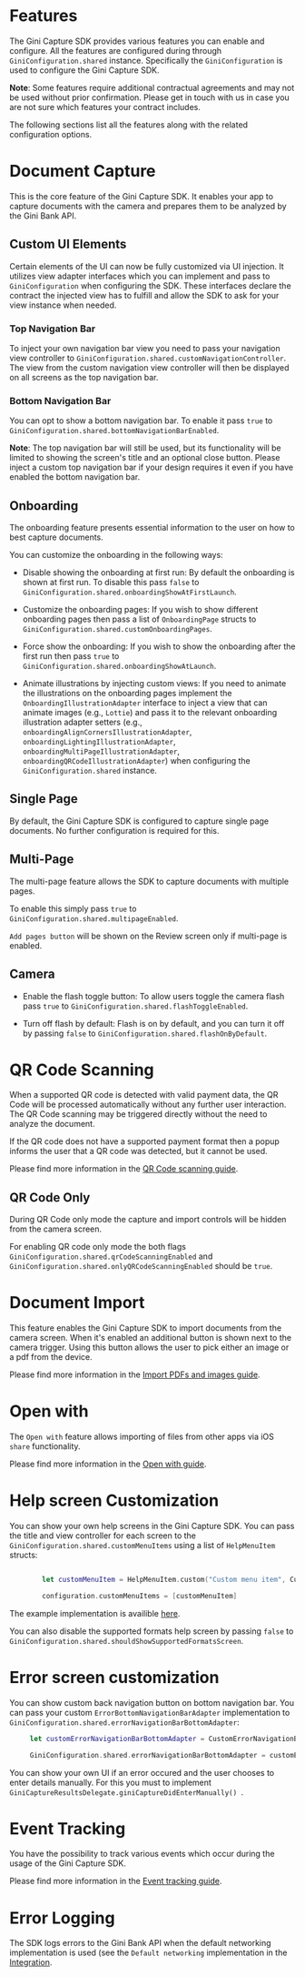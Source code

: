 Features
=========

The Gini Capture SDK provides various features you can enable and configure.
All the features are configured during through `GiniConfiguration.shared` instance.
Specifically the `GiniConfiguration` is used to configure the Gini Capture SDK.

**Note**: Some features require additional contractual agreements and may not be used without prior confirmation. Please get in touch with us in case you are not sure which features your contract includes.

The following sections list all the features along with the related configuration options.

# Document Capture

This is the core feature of the Gini Capture SDK. It enables your app to capture documents with the camera and prepares
them to be analyzed by the Gini Bank API.

## Custom UI Elements

Certain elements of the UI can now be fully customized via UI injection. It utilizes view adapter interfaces which you
can implement and pass to `GiniConfiguration` when configuring the SDK. These interfaces declare the contract the injected
view has to fulfill and allow the SDK to ask for your view instance when needed.

### Top Navigation Bar

To inject your own navigation bar view you need to pass your navigation view controller to 
`GiniConfiguration.shared.customNavigationController`.
The view from the custom navigation view controller will then be displayed on all screens as the top navigation bar.

### Bottom Navigation Bar

You can opt to show a bottom navigation bar. To enable it pass `true` to
`GiniConfiguration.shared.bottomNavigationBarEnabled`.

**Note**:  The top navigation bar will still be used, but its  functionality will be limited to showing the screen's title and
an optional close button.
Please inject a custom top navigation bar if your design requires it even if you have enabled the bottom navigation bar.

## Onboarding

The onboarding feature presents essential information to the user on how to best capture documents.

You can customize the onboarding in the following ways:

- Disable showing the onboarding at first run:
By default the onboarding is shown at first run. To disable this pass `false` to
`GiniConfiguration.shared.onboardingShowAtFirstLaunch`.

- Customize the onboarding pages:
If you wish to show different onboarding pages then pass a list of `OnboardingPage` structs to `GiniConfiguration.shared.customOnboardingPages`.

- Force show the onboarding:
If you wish to show the onboarding after the first run then pass `true` to
`GiniConfiguration.shared.onboardingShowAtLaunch`.

- Animate illustrations by injecting custom views:
If you need to animate the illustrations on the onboarding pages implement the `OnboardingIllustrationAdapter` interface to inject a view that can animate images (e.g., `Lottie`) and pass it to the relevant onboarding illustration adapter setters (e.g., `onboardingAlignCornersIllustrationAdapter`,
`onboardingLightingIllustrationAdapter`,
`onboardingMultiPageIllustrationAdapter`,
`onboardingQRCodeIllustrationAdapter`)
   when configuring the `GiniConfiguration.shared` instance.

## Single Page

By default, the Gini Capture SDK is configured to capture single page documents.
No further configuration is required for this.

## Multi-Page

The multi-page feature allows the SDK to capture documents with multiple pages.

To enable this simply pass `true` to `GiniConfiguration.shared.multipageEnabled`.

`Add pages button` will be shown on the Review screen only if multi-page is enabled.

## Camera

- Enable the flash toggle button:
To allow users toggle the camera flash pass `true` to `GiniConfiguration.shared.flashToggleEnabled`.

- Turn off flash by default:
Flash is on by default, and you can turn it off by passing `false` to `GiniConfiguration.shared.flashOnByDefault`.

 # QR Code Scanning

When a supported QR code is detected with valid payment data, the QR Code will be processed automatically without any further user interaction.
The QR Code scanning may be triggered directly without the need to analyze the document.

If the QR code does not have a supported payment format then a popup informs the user that a QR code was detected, but it cannot be used.

Please find more information in the [QR Code scanning guide](https://developer.gini.net/gini-mobile-ios/GiniCaptureSDK/qr-code-scanning-guide.html).

## QR Code Only

During QR Code only mode the capture and import controls will be hidden from the camera screen.

For enabling QR code only mode the both flags `GiniConfiguration.shared.qrCodeScanningEnabled` and `GiniConfiguration.shared.onlyQRCodeScanningEnabled` should be `true`.

# Document Import

This feature enables the Gini Capture SDK to import documents from the camera screen. When it's enabled an additional button is shown next to the camera trigger. Using this button allows the user to pick either an image or a pdf from the device.

Please find more information in the [Import PDFs and images guide](https://developer.gini.net/gini-mobile-ios/GiniCaptureSDK/import-pdfs-and-images-guide.html).

# Open with

The `Open with` feature allows importing of files from other apps via iOS `share` functionality.

Please find more information in the [Open with guide](https://developer.gini.net/gini-mobile-ios/GiniCaptureSDK/open-with-guide.html).

# Help screen Customization

You can show your own help screens in the Gini Capture SDK.
You can pass the title and view controller for each screen to the
`GiniConfiguration.shared.customMenuItems` using a list of `HelpMenuItem` structs:

``` swift

        let customMenuItem = HelpMenuItem.custom("Custom menu item", CustomMenuItemViewController())

        configuration.customMenuItems = [customMenuItem]
 ```           
The example implementation is availible [here](https://github.com/gini/gini-mobile-ios/tree/new-ui/CaptureSDK/GiniCaptureSDKExample/Example%20Swift).

You can also disable the supported formats help screen by passing `false` to
`GiniConfiguration.shared.shouldShowSupportedFormatsScreen`.

# Error screen customization

 You can show custom back navigation button on bottom navigation bar. You can pass your custom `ErrorBottomNavigationBarAdapter` implementation to
 `GiniConfiguration.shared.errorNavigationBarBottomAdapter`:

``` swift
     let customErrorNavigationBarBottomAdapter = CustomErrorNavigationBarBottomAdapter()

     GiniConfiguration.shared.errorNavigationBarBottomAdapter = customErrorNavigationBarBottomAdapter
```

 You can show your own UI if an error occured and the user chooses to enter details manually. For this you must to implement `GiniCaptureResultsDelegate.giniCaptureDidEnterManually() `.

# Event Tracking

You have the possibility to track various events which occur during the usage of the Gini Capture SDK.

Please find more information in the [Event tracking guide](https://developer.gini.net/gini-mobile-ios/GiniCaptureSDK/event-tracking-guide.html).

# Error Logging

The SDK logs errors to the Gini Bank API when the default networking implementation is used (see the `Default networking` implementation in the [Integration](https://developer.gini.net/gini-mobile-ios/GiniCaptureSDK/integration.html).

